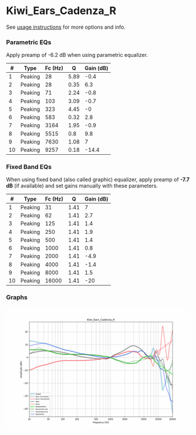 # Kiwi_Ears_Cadenza_R
See [usage instructions](https://github.com/jaakkopasanen/AutoEq#usage) for more options and info.

### Parametric EQs
Apply preamp of -6.2 dB when using parametric equalizer.

|   # | Type    |   Fc (Hz) |    Q |   Gain (dB) |
|-----|---------|-----------|------|-------------|
|   1 | Peaking |        28 | 5.89 |        -0.4 |
|   2 | Peaking |        28 | 0.35 |         6.3 |
|   3 | Peaking |        71 | 2.24 |        -0.8 |
|   4 | Peaking |       103 | 3.09 |        -0.7 |
|   5 | Peaking |       323 | 4.45 |        -0   |
|   6 | Peaking |       583 | 0.32 |         2.8 |
|   7 | Peaking |      3164 | 1.95 |        -0.9 |
|   8 | Peaking |      5515 | 0.8  |         9.8 |
|   9 | Peaking |      7630 | 1.08 |         7   |
|  10 | Peaking |      9257 | 0.18 |       -14.4 |

### Fixed Band EQs
When using fixed band (also called graphic) equalizer, apply preamp of **-7.7 dB** (if available) and set gains manually with these parameters.

|   # | Type    |   Fc (Hz) |    Q |   Gain (dB) |
|-----|---------|-----------|------|-------------|
|   1 | Peaking |        31 | 1.41 |         7   |
|   2 | Peaking |        62 | 1.41 |         2.7 |
|   3 | Peaking |       125 | 1.41 |         1.4 |
|   4 | Peaking |       250 | 1.41 |         1.9 |
|   5 | Peaking |       500 | 1.41 |         1.4 |
|   6 | Peaking |      1000 | 1.41 |         0.8 |
|   7 | Peaking |      2000 | 1.41 |        -4.9 |
|   8 | Peaking |      4000 | 1.41 |        -1.4 |
|   9 | Peaking |      8000 | 1.41 |         1.5 |
|  10 | Peaking |     16000 | 1.41 |       -20   |

### Graphs
![](./Kiwi_Ears_Cadenza_R.png)
